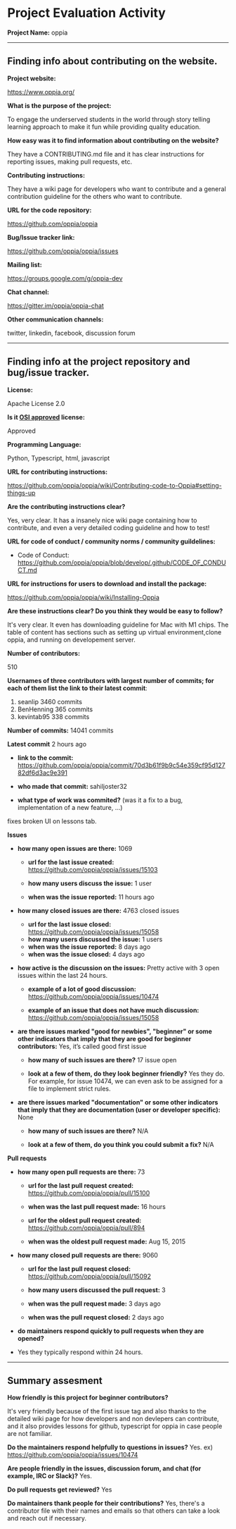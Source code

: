 # Project Evaluation Activity

**Project Name:** oppia

---

## Finding info about contributing on the website.

**Project website:**

https://www.oppia.org/

**What is the purpose of the project:**

To engage the underserved students in the world through story telling learning approach to make it fun while providing quality education.

**How easy was it to find information about contributing on the website?**

They have a CONTRIBUTING.md file and it has clear instructions for reporting issues, making pull requests, etc.

**Contributing instructions:**

They have a wiki page for developers who want to contribute and a general contribution guideline for the others who want to contribute.

**URL for the code repository:**

https://github.com/oppia/oppia

**Bug/Issue tracker link:**

https://github.com/oppia/oppia/issues

**Mailing list:**

https://groups.google.com/g/oppia-dev

**Chat channel:**

https://gitter.im/oppia/oppia-chat

**Other communication channels:**

twitter, linkedin, facebook, discussion forum

---

## Finding info at the project repository and bug/issue tracker.

**License:**

Apache License 2.0

**Is it [OSI approved](https://opensource.org/licenses/alphabetical) license:**

Approved

**Programming Language:**

Python, Typescript, html, javascript

**URL for contributing instructions:**

https://github.com/oppia/oppia/wiki/Contributing-code-to-Oppia#setting-things-up

**Are the contributing instructions clear?**

Yes, very clear. It has a insanely nice wiki page containing how to contribute, and even a very detailed coding guideline and how to test!

**URL for code of conduct / community norms / community guildelines:**

- Code of Conduct: https://github.com/oppia/oppia/blob/develop/.github/CODE_OF_CONDUCT.md

**URL for instructions for users to download and install the package:**

https://github.com/oppia/oppia/wiki/Installing-Oppia

**Are these instructions clear? Do you think they would be easy to follow?**

It's very clear. It even has downloading guideline for Mac with M1 chips. The table of content has sections such as setting up virtual environment,clone oppia, and running on developement server.

**Number of contributors:**

510

**Usernames of three contributors with largest number of commits; for
each of them list the link to their latest commit**:

1. seanlip 3460 commits
2. BenHenning 365 commits
3. kevintab95 338 commits

**Number of commits:** 14041 commits

**Latest commit** 2 hours ago

- **link to the commit:** https://github.com/oppia/oppia/commit/70d3b61f9b9c54e359cf95d12782df6d3ac9e391

- **who made that commit:** sahiljoster32

- **what type of work was commited?** (was it a fix to a bug, implementation of a new feature, ...)

fixes broken UI on lessons tab.

**Issues**

- **how many open issues are there:** 1069

  - **url for the last issue created:** https://github.com/oppia/oppia/issues/15103

  - **how many users discuss the issue:** 1 user
  - **when was the issue reported:** 11 hours ago

- **how many closed issues are there:** 4763 closed issues

  - **url for the last issue closed:** https://github.com/oppia/oppia/issues/15058
  - **how many users discussed the issue:** 1 users
  - **when was the issue reported:** 8 days ago
  - **when was the issue closed:** 4 days ago

- **how active is the discussion on the issues:** Pretty active with 3 open issues within the last 24 hours.

  - **example of a lot of good discussion:** https://github.com/oppia/oppia/issues/10474

  - **example of an issue that does not have much discussion:** https://github.com/oppia/oppia/issues/15058

- **are there issues marked "good for newbies", "beginner" or some other indicators that imply that they are good for beginner contributors:** Yes, it’s called good first issue

  - **how many of such issues are there?** 17 issue open

  - **look at a few of them, do they look beginner friendly?** Yes they do. For example, for issue 10474, we can even ask to be assigned for a file to implement strict rules.

- **are there issues marked "documentation" or some other indicators that imply that they are documentation (user or developer specific):** None

  - **how many of such issues are there?** N/A

  - **look at a few of them, do you think you could submit a fix?** N/A

**Pull requests**

- **how many open pull requests are there:** 73

  - **url for the last pull request created:** https://github.com/oppia/oppia/pull/15100

  - **when was the last pull request made:** 16 hours

  - **url for the oldest pull request created:** https://github.com/oppia/oppia/pull/894

  - **when was the oldest pull request made:** Aug 15, 2015

- **how many closed pull requests are there:** 9060

  - **url for the last pull request closed:** https://github.com/oppia/oppia/pull/15092

  - **how many users discussed the pull request:** 3

  - **when was the pull request made:** 3 days ago

  - **when was the pull request closed:** 2 days ago

- **do maintainers respond quickly to pull requests when they are opened?**
- Yes they typically respond within 24 hours.

---

## Summary assesment

**How friendly is this project for beginner contributors?**

It's very friendly because of the first issue tag and also thanks to the detailed wiki page for how developers and non devlepers can contribute, and it also provides lessons for github, typescript for oppia in case people are not familiar.

**Do the maintainers respond helpfully to questions in issues?**
Yes.
ex) https://github.com/oppia/oppia/issues/10474

**Are people friendly in the issues, discussion forum, and chat (for example, IRC or Slack)?**
Yes.

**Do pull requests get reviewed?** Yes

**Do maintainers thank people for their contributions?** Yes, there's a contributor file with their names and emails so that others can take a look and reach out if necessary.
